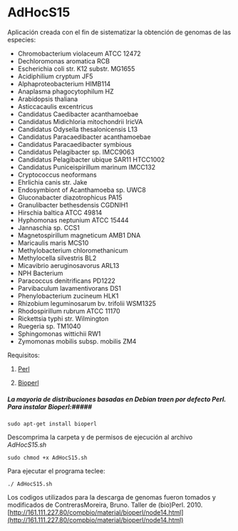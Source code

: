 # AdHocS15 #
Aplicación creada con el fin de sistematizar la obtención de genomas de las especies:

* Chromobacterium violaceum ATCC 12472
* Dechloromonas aromatica RCB
* Escherichia coli str. K12 substr. MG1655
* Acidiphilium cryptum JF5
* Alphaproteobacterium HIMB114
* Anaplasma phagocytophilum HZ
* Arabidopsis thaliana
* Asticcacaulis excentricus
* Candidatus Caedibacter acanthamoebae
* Candidatus Midichloria mitochondrii IricVA
* Candidatus Odysella thesalonicensis L13
* Candidatus Paracaedibacter acanthamoebae
* Candidatus Paracaedibacter symbious
* Candidatus Pelagibacter sp. IMCC9063
* Candidatus Pelagibacter ubique SAR11 HTCC1002
* Candidatus Puniceispirillum marinum IMCC132
* Cryptococcus neoformans
* Ehrlichia canis str. Jake
* Endosymbiont of Acanthamoeba sp. UWC8
* Gluconabacter diazotrophicus PA15
* Granulibacter bethesdensis CGDNIH1
* Hirschia baltica ATCC 49814
* Hyphomonas neptunium ATCC 15444
* Jannaschia sp. CCS1
* Magnetospirillum magneticum AMB1 DNA
* Maricaulis maris MCS10
* Methylobacterium chloromethanicum
* Methylocella silvestris BL2
* Micavibrio aeruginosavorus ARL13
* NPH Bacterium
* Paracoccus denitrificans PD1222
* Parvibaculum lavamentivorans DS1
* Phenylobacterium zucineum HLK1
* Rhizobium leguminosarum bv. trifolii WSM1325
* Rhodospirillum rubrum ATCC 11170
* Rickettsia typhi str. Wilmington
* Ruegeria sp. TM1040
* Sphingomonas wittichii RW1
* Zymomonas mobilis subsp. mobilis ZM4

Requisitos:

1. [Perl](https://www.perl.org/)

2. [Bioperl](http://www.bioperl.org/wiki/Main_Page)

##### La mayoria de distribuciones basadas en Debian traen por defecto Perl. Para instalar Bioperl:#####
```
sudo apt-get install bioperl
```
Descomprima la carpeta y de permisos de ejecución al archivo *AdHocS15.sh*

```
sudo chmod +x AdHocS15.sh
```
Para ejecutar el programa teclee:
```
./ AdHocS15.sh
```
Los codigos utilizados para la descarga de genomas fueron tomados y modificados de 	ContrerasMoreira, Bruno. Taller de (bio)Perl. 2010. [http://161.111.227.80/compbio/material/bioperl/node14.html](http://161.111.227.80/compbio/material/bioperl/node14.html)
